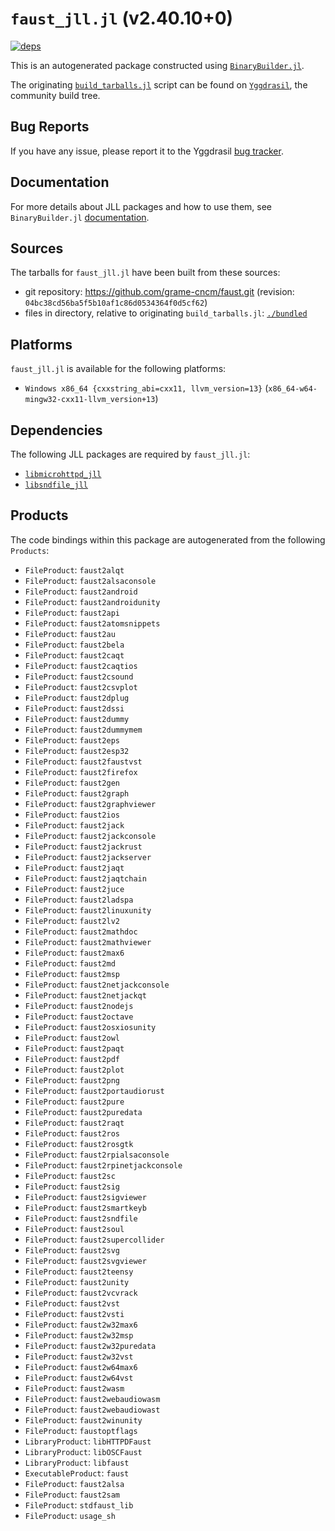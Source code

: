 # `faust_jll.jl` (v2.40.10+0)

[![deps](https://juliahub.com/docs/faust_jll/deps.svg)](https://juliahub.com/ui/Packages/faust_jll/yvYrZ?page=2)

This is an autogenerated package constructed using [`BinaryBuilder.jl`](https://github.com/JuliaPackaging/BinaryBuilder.jl).

The originating [`build_tarballs.jl`](https://github.com/JuliaPackaging/Yggdrasil/blob/c0d8fdd3a97d019f44fe605832aad2e6152a2cd8/F/faust/build_tarballs.jl) script can be found on [`Yggdrasil`](https://github.com/JuliaPackaging/Yggdrasil/), the community build tree.

## Bug Reports

If you have any issue, please report it to the Yggdrasil [bug tracker](https://github.com/JuliaPackaging/Yggdrasil/issues).

## Documentation

For more details about JLL packages and how to use them, see `BinaryBuilder.jl` [documentation](https://docs.binarybuilder.org/stable/jll/).

## Sources

The tarballs for `faust_jll.jl` have been built from these sources:

* git repository: https://github.com/grame-cncm/faust.git (revision: `04bc38cd56ba5f5b10af1c86d0534364f0d5cf62`)
* files in directory, relative to originating `build_tarballs.jl`: [`./bundled`](https://github.com/JuliaPackaging/Yggdrasil/tree/c0d8fdd3a97d019f44fe605832aad2e6152a2cd8/F/faust/bundled)

## Platforms

`faust_jll.jl` is available for the following platforms:

* `Windows x86_64 {cxxstring_abi=cxx11, llvm_version=13}` (`x86_64-w64-mingw32-cxx11-llvm_version+13`)

## Dependencies

The following JLL packages are required by `faust_jll.jl`:

* [`libmicrohttpd_jll`](https://github.com/JuliaBinaryWrappers/libmicrohttpd_jll.jl)
* [`libsndfile_jll`](https://github.com/JuliaBinaryWrappers/libsndfile_jll.jl)

## Products

The code bindings within this package are autogenerated from the following `Products`:

* `FileProduct`: `faust2alqt`
* `FileProduct`: `faust2alsaconsole`
* `FileProduct`: `faust2android`
* `FileProduct`: `faust2androidunity`
* `FileProduct`: `faust2api`
* `FileProduct`: `faust2atomsnippets`
* `FileProduct`: `faust2au`
* `FileProduct`: `faust2bela`
* `FileProduct`: `faust2caqt`
* `FileProduct`: `faust2caqtios`
* `FileProduct`: `faust2csound`
* `FileProduct`: `faust2csvplot`
* `FileProduct`: `faust2dplug`
* `FileProduct`: `faust2dssi`
* `FileProduct`: `faust2dummy`
* `FileProduct`: `faust2dummymem`
* `FileProduct`: `faust2eps`
* `FileProduct`: `faust2esp32`
* `FileProduct`: `faust2faustvst`
* `FileProduct`: `faust2firefox`
* `FileProduct`: `faust2gen`
* `FileProduct`: `faust2graph`
* `FileProduct`: `faust2graphviewer`
* `FileProduct`: `faust2ios`
* `FileProduct`: `faust2jack`
* `FileProduct`: `faust2jackconsole`
* `FileProduct`: `faust2jackrust`
* `FileProduct`: `faust2jackserver`
* `FileProduct`: `faust2jaqt`
* `FileProduct`: `faust2jaqtchain`
* `FileProduct`: `faust2juce`
* `FileProduct`: `faust2ladspa`
* `FileProduct`: `faust2linuxunity`
* `FileProduct`: `faust2lv2`
* `FileProduct`: `faust2mathdoc`
* `FileProduct`: `faust2mathviewer`
* `FileProduct`: `faust2max6`
* `FileProduct`: `faust2md`
* `FileProduct`: `faust2msp`
* `FileProduct`: `faust2netjackconsole`
* `FileProduct`: `faust2netjackqt`
* `FileProduct`: `faust2nodejs`
* `FileProduct`: `faust2octave`
* `FileProduct`: `faust2osxiosunity`
* `FileProduct`: `faust2owl`
* `FileProduct`: `faust2paqt`
* `FileProduct`: `faust2pdf`
* `FileProduct`: `faust2plot`
* `FileProduct`: `faust2png`
* `FileProduct`: `faust2portaudiorust`
* `FileProduct`: `faust2pure`
* `FileProduct`: `faust2puredata`
* `FileProduct`: `faust2raqt`
* `FileProduct`: `faust2ros`
* `FileProduct`: `faust2rosgtk`
* `FileProduct`: `faust2rpialsaconsole`
* `FileProduct`: `faust2rpinetjackconsole`
* `FileProduct`: `faust2sc`
* `FileProduct`: `faust2sig`
* `FileProduct`: `faust2sigviewer`
* `FileProduct`: `faust2smartkeyb`
* `FileProduct`: `faust2sndfile`
* `FileProduct`: `faust2soul`
* `FileProduct`: `faust2supercollider`
* `FileProduct`: `faust2svg`
* `FileProduct`: `faust2svgviewer`
* `FileProduct`: `faust2teensy`
* `FileProduct`: `faust2unity`
* `FileProduct`: `faust2vcvrack`
* `FileProduct`: `faust2vst`
* `FileProduct`: `faust2vsti`
* `FileProduct`: `faust2w32max6`
* `FileProduct`: `faust2w32msp`
* `FileProduct`: `faust2w32puredata`
* `FileProduct`: `faust2w32vst`
* `FileProduct`: `faust2w64max6`
* `FileProduct`: `faust2w64vst`
* `FileProduct`: `faust2wasm`
* `FileProduct`: `faust2webaudiowasm`
* `FileProduct`: `faust2webaudiowast`
* `FileProduct`: `faust2winunity`
* `FileProduct`: `faustoptflags`
* `LibraryProduct`: `libHTTPDFaust`
* `LibraryProduct`: `libOSCFaust`
* `LibraryProduct`: `libfaust`
* `ExecutableProduct`: `faust`
* `FileProduct`: `faust2alsa`
* `FileProduct`: `faust2sam`
* `FileProduct`: `stdfaust_lib`
* `FileProduct`: `usage_sh`
